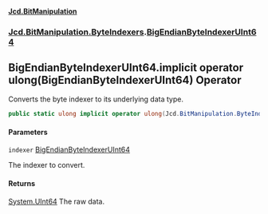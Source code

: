 #### [Jcd.BitManipulation](index.md 'index')
### [Jcd.BitManipulation.ByteIndexers](Jcd.BitManipulation.ByteIndexers.md 'Jcd.BitManipulation.ByteIndexers').[BigEndianByteIndexerUInt64](Jcd.BitManipulation.ByteIndexers.BigEndianByteIndexerUInt64.md 'Jcd.BitManipulation.ByteIndexers.BigEndianByteIndexerUInt64')

## BigEndianByteIndexerUInt64.implicit operator ulong(BigEndianByteIndexerUInt64) Operator

Converts the byte indexer to its underlying data type.

```csharp
public static ulong implicit operator ulong(Jcd.BitManipulation.ByteIndexers.BigEndianByteIndexerUInt64 indexer);
```
#### Parameters

<a name='Jcd.BitManipulation.ByteIndexers.BigEndianByteIndexerUInt64.op_Implicitulong(Jcd.BitManipulation.ByteIndexers.BigEndianByteIndexerUInt64).indexer'></a>

`indexer` [BigEndianByteIndexerUInt64](Jcd.BitManipulation.ByteIndexers.BigEndianByteIndexerUInt64.md 'Jcd.BitManipulation.ByteIndexers.BigEndianByteIndexerUInt64')

The indexer to convert.

#### Returns

[System.UInt64](https://docs.microsoft.com/en-us/dotnet/api/System.UInt64 'System.UInt64')
The raw data.
